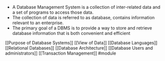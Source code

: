 * A Database Management System is a collection of inter-related data and a set of programs to access those data.
* The collection of data is referred to as database, contains information relevant to an enterprise.
* The primary goal of a DBMS is to provide a way to store and retrieve database information that is both convenient and efficient

[[Purpose of Database Systems]]
[[View of Data]]
[[Database Languages]]
[[Relational Databases]]
[[Database Architecture]]
[[Database Users and administrators]]
[[Transaction Management]]
#module 